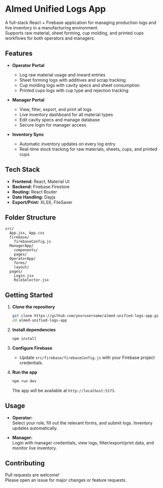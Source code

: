 # Almed Unified Logs App

A full-stack React + Firebase application for managing production logs and live inventory in a manufacturing environment.  
Supports raw material, sheet forming, cup molding, and printed cups workflows for both operators and managers.

## Features

- **Operator Portal**
  - Log raw material usage and inward entries
  - Sheet forming logs with additives and scrap tracking
  - Cup molding logs with cavity specs and sheet consumption
  - Printed cups logs with cup type and rejection tracking

- **Manager Portal**
  - View, filter, export, and print all logs
  - Live inventory dashboard for all material types
  - Edit cavity specs and manage database
  - Secure login for manager access

- **Inventory Sync**
  - Automatic inventory updates on every log entry
  - Real-time stock tracking for raw materials, sheets, cups, and printed cups

## Tech Stack

- **Frontend:** React, Material UI
- **Backend:** Firebase Firestore
- **Routing:** React Router
- **Date Handling:** Dayjs
- **Export/Print:** XLSX, FileSaver

## Folder Structure

```
src/
  App.jsx, App.css
  firebase/
    firebaseConfig.js
  ManagerApp/
    components/
    pages/
  OperatorApp/
    forms/
    layout/
  pages/
    Login.jsx
    RoleSelector.jsx
```

## Getting Started

1. **Clone the repository**
   ```bash
   git clone https://github.com/yourusername/almed-unified-logs-app.git
   cd almed-unified-logs-app
   ```

2. **Install dependencies**
   ```bash
   npm install
   ```

3. **Configure Firebase**
   - Update `src/firebase/firebaseConfig.js` with your Firebase project credentials.

4. **Run the app**
   ```bash
   npm run dev
   ```
   The app will be available at `http://localhost:5173`.

## Usage

- **Operator:**  
  Select your role, fill out the relevant forms, and submit logs. Inventory updates automatically.

- **Manager:**  
  Login with manager credentials, view logs, filter/export/print data, and monitor live inventory.

## Contributing

Pull requests are welcome!  
Please open an issue for major changes or feature requests.